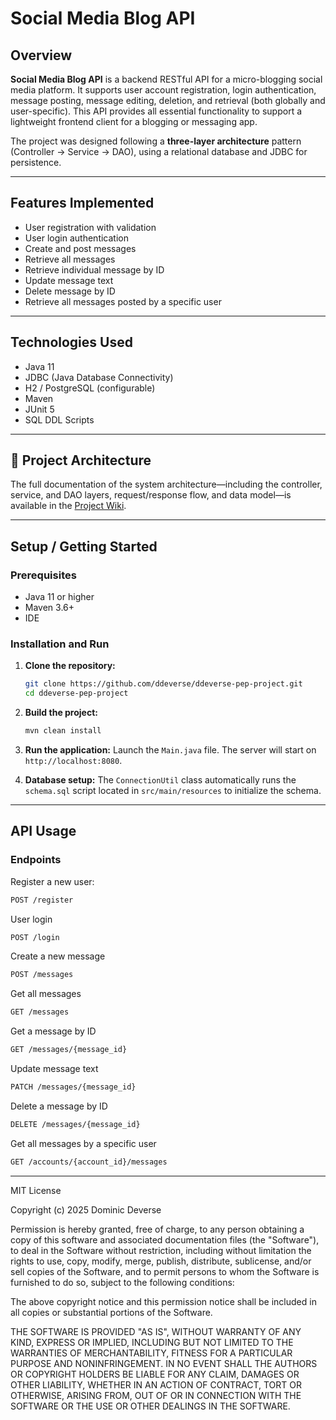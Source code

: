 # Social Media Blog API

## Overview

**Social Media Blog API** is a backend RESTful API for a micro-blogging social media platform. It supports user account registration, login authentication, message posting, message editing, deletion, and retrieval (both globally and user-specific). This API provides all essential functionality to support a lightweight frontend client for a blogging or messaging app.

The project was designed following a **three-layer architecture** pattern (Controller → Service → DAO), using a relational database and JDBC for persistence.

---

## Features Implemented

- User registration with validation
- User login authentication
- Create and post messages
- Retrieve all messages
- Retrieve individual message by ID
- Update message text
- Delete message by ID
- Retrieve all messages posted by a specific user

---

## Technologies Used

- Java 11
- JDBC (Java Database Connectivity)
- H2 / PostgreSQL (configurable)
- Maven
- JUnit 5
- SQL DDL Scripts

---

## 🧱 Project Architecture

The full documentation of the system architecture—including the controller, service, and DAO layers, request/response flow, and data model—is available in the [Project Wiki](https://github.com/ddeverse/ddeverse-pep-project/wiki/Project%E2%80%90Architecture).

---

## Setup / Getting Started

### Prerequisites

- Java 11 or higher
- Maven 3.6+
- IDE

### Installation and Run

1. **Clone the repository:**
   ```bash
   git clone https://github.com/ddeverse/ddeverse-pep-project.git
   cd ddeverse-pep-project
   ```
   
2. **Build the project:**
   ```bash
   mvn clean install
   ```
   
3. **Run the application:**
   Launch the `Main.java` file. The server will start on `http://localhost:8080`.
   
4. **Database setup:**
   The `ConnectionUtil` class automatically runs the `schema.sql` script located in `src/main/resources` to initialize the schema.
   
---

## API Usage

### Endpoints

Register a new user:
```bash
POST /register
```

User login
```bash
POST /login
```

Create a new message
```bash
POST /messages
```

Get all messages
```bash
GET /messages
```

Get a message by ID
```bash
GET /messages/{message_id}
```

Update message text
```bash
PATCH /messages/{message_id}
```

Delete a message by ID
```bash
DELETE /messages/{message_id}
```

Get all messages by a specific user
```bash
GET /accounts/{account_id}/messages
```

---

MIT License

Copyright (c) 2025 Dominic Deverse

Permission is hereby granted, free of charge, to any person obtaining a copy
of this software and associated documentation files (the "Software"), to deal
in the Software without restriction, including without limitation the rights
to use, copy, modify, merge, publish, distribute, sublicense, and/or sell
copies of the Software, and to permit persons to whom the Software is
furnished to do so, subject to the following conditions:

The above copyright notice and this permission notice shall be included in all
copies or substantial portions of the Software.

THE SOFTWARE IS PROVIDED "AS IS", WITHOUT WARRANTY OF ANY KIND, EXPRESS OR
IMPLIED, INCLUDING BUT NOT LIMITED TO THE WARRANTIES OF MERCHANTABILITY,
FITNESS FOR A PARTICULAR PURPOSE AND NONINFRINGEMENT. IN NO EVENT SHALL THE
AUTHORS OR COPYRIGHT HOLDERS BE LIABLE FOR ANY CLAIM, DAMAGES OR OTHER
LIABILITY, WHETHER IN AN ACTION OF CONTRACT, TORT OR OTHERWISE, ARISING FROM,
OUT OF OR IN CONNECTION WITH THE SOFTWARE OR THE USE OR OTHER DEALINGS IN THE
SOFTWARE.
